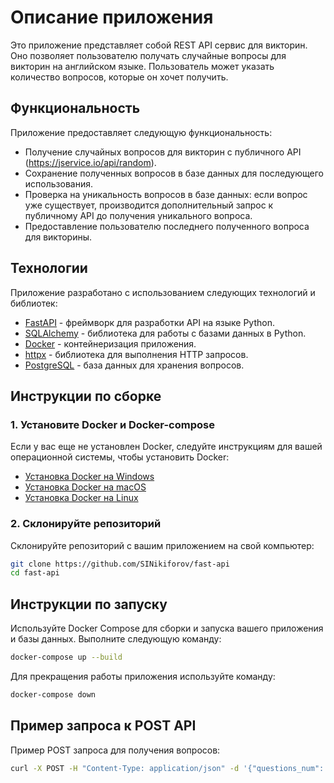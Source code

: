 # Описание приложения

Это приложение представляет собой REST API сервис для викторин. Оно позволяет пользователю получать случайные вопросы для викторин на английском языке. Пользователь может указать количество вопросов, которые он хочет получить.

## Функциональность

Приложение предоставляет следующую функциональность:

- Получение случайных вопросов для викторин с публичного API (https://jservice.io/api/random).
- Сохранение полученных вопросов в базе данных для последующего использования.
- Проверка на уникальность вопросов в базе данных: если вопрос уже существует, производится дополнительный запрос к публичному API до получения уникального вопроса.
- Предоставление пользователю последнего полученного вопроса для викторины.

## Технологии

Приложение разработано с использованием следующих технологий и библиотек:

- [FastAPI](https://fastapi.tiangolo.com/) - фреймворк для разработки API на языке Python.
- [SQLAlchemy](https://www.sqlalchemy.org/) - библиотека для работы с базами данных в Python.
- [Docker](https://www.docker.com/) - контейнеризация приложения.
- [httpx](https://www.python-httpx.org/) - библиотека для выполнения HTTP запросов.
- [PostgreSQL](https://www.postgresql.org/) - база данных для хранения вопросов.

## Инструкции по сборке

### 1. Установите Docker и Docker-compose

Если у вас еще не установлен Docker, следуйте инструкциям для вашей операционной системы, чтобы установить Docker:

- [Установка Docker на Windows](https://docs.docker.com/desktop/install/install-windows-install/)
- [Установка Docker на macOS](https://docs.docker.com/desktop/install/install-mac-install/)
- [Установка Docker на Linux](https://docs.docker.com/desktop/install/install-linux-install/)

### 2. Склонируйте репозиторий

Склонируйте репозиторий с вашим приложением на свой компьютер:

```bash
git clone https://github.com/SINikiforov/fast-api
cd fast-api
```
## Инструкции по запуску

Используйте Docker Compose для сборки и запуска вашего приложения и базы данных. Выполните следующую команду:

```bash
docker-compose up --build
```
Для прекращения работы приложения используйте команду:

```bash
docker-compose down
```

## Пример запроса к POST API

Пример POST запроса для получения вопросов:

```bash
curl -X POST -H "Content-Type: application/json" -d '{"questions_num": 5}' http://localhost:8000/get_questions/
```

